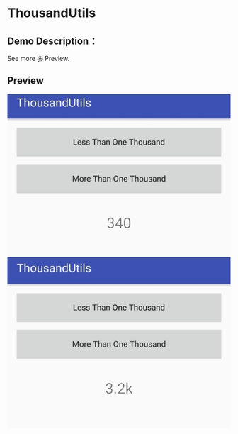 # ThousandUtils


 ## Demo Description：
See more @ Preview.
## Preview

![Alt text](https://github.com/ceycochan/ThousandUtils/blob/master/app/src/main/res/drawable/count_1.jpg)
![Alt text](https://github.com/ceycochan/ThousandUtils/blob/master/app/src/main/res/drawable/count_2.jpg)
